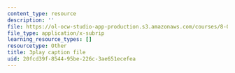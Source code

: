 ```yaml
---
content_type: resource
description: ''
file: https://ol-ocw-studio-app-production.s3.amazonaws.com/courses/8-01sc-classical-mechanics-fall-2016/20fcd39f854495be226c3ae651ecefea_uRUAnKCyyig.srt
file_type: application/x-subrip
learning_resource_types: []
resourcetype: Other
title: 3play caption file
uid: 20fcd39f-8544-95be-226c-3ae651ecefea
---
```

